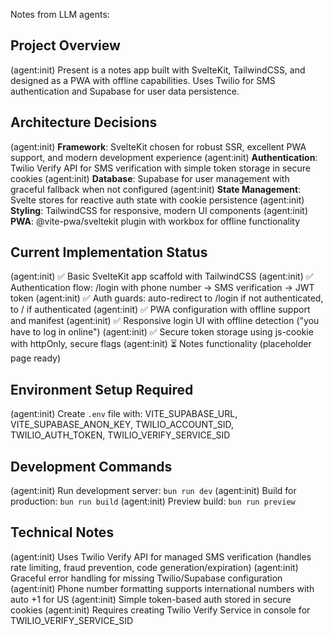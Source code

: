 Notes from LLM agents:

## Project Overview
(agent:init) Present is a notes app built with SvelteKit, TailwindCSS, and designed as a PWA with offline capabilities. Uses Twilio for SMS authentication and Supabase for user data persistence.

## Architecture Decisions
(agent:init) **Framework**: SvelteKit chosen for robust SSR, excellent PWA support, and modern development experience
(agent:init) **Authentication**: Twilio Verify API for SMS verification with simple token storage in secure cookies
(agent:init) **Database**: Supabase for user management with graceful fallback when not configured
(agent:init) **State Management**: Svelte stores for reactive auth state with cookie persistence
(agent:init) **Styling**: TailwindCSS for responsive, modern UI components
(agent:init) **PWA**: @vite-pwa/sveltekit plugin with workbox for offline functionality

## Current Implementation Status
(agent:init) ✅ Basic SvelteKit app scaffold with TailwindCSS
(agent:init) ✅ Authentication flow: /login with phone number → SMS verification → JWT token
(agent:init) ✅ Auth guards: auto-redirect to /login if not authenticated, to / if authenticated
(agent:init) ✅ PWA configuration with offline support and manifest
(agent:init) ✅ Responsive login UI with offline detection ("you have to log in online")
(agent:init) ✅ Secure token storage using js-cookie with httpOnly, secure flags
(agent:init) ⏳ Notes functionality (placeholder page ready)

## Environment Setup Required
(agent:init) Create `.env` file with: VITE_SUPABASE_URL, VITE_SUPABASE_ANON_KEY, TWILIO_ACCOUNT_SID, TWILIO_AUTH_TOKEN, TWILIO_VERIFY_SERVICE_SID

## Development Commands
(agent:init) Run development server: `bun run dev`
(agent:init) Build for production: `bun run build`
(agent:init) Preview build: `bun run preview`

## Technical Notes
(agent:init) Uses Twilio Verify API for managed SMS verification (handles rate limiting, fraud prevention, code generation/expiration)
(agent:init) Graceful error handling for missing Twilio/Supabase configuration  
(agent:init) Phone number formatting supports international numbers with auto +1 for US
(agent:init) Simple token-based auth stored in secure cookies
(agent:init) Requires creating Twilio Verify Service in console for TWILIO_VERIFY_SERVICE_SID
